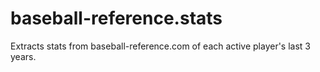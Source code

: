 baseball-reference.stats
========================

Extracts stats from baseball-reference.com of each active player's last 3 years.
